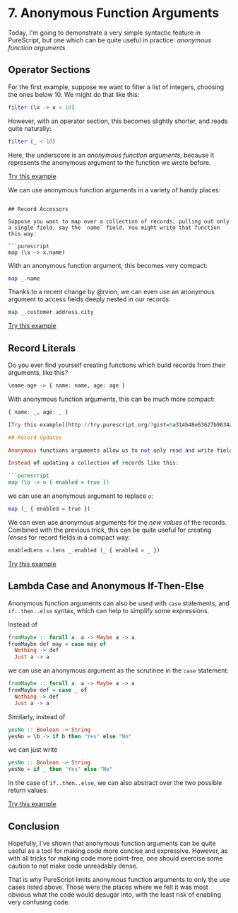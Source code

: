 # 7. Anonymous Function Arguments

Today, I'm going to demonstrate a very simple syntactic feature in PureScript, but one which can be quite useful in practice: _anonymous function arguments_.

## Operator Sections

For the first example, suppose we want to filter a list of integers, choosing the ones below 10. We might do that like this:

```purescript
filter (\x -> x < 10)
```

However, with an operator section, this becomes slightly shorter, and reads quite naturally:

```purescript
filter (_ < 10)
```

Here, the underscore is an _anonymous function arguments_, because it represents the anonymous argument to the function we wrote before.

[Try this example](http://try.purescript.org/?gist=c1c278168960ddce8814bbb8cd330945&backend=core)

We can use anonymous function arguments in a variety of handy places:

```

## Record Accessors

Suppose you want to map over a collection of records, pulling out only a single field, say the `name` field. You might write that function this way:

```purescript
map (\x -> x.name)
```

With an anonymous function argument, this becomes very compact:

```purescript
map _.name
```

Thanks to a recent change by @rvion, we can even use an anonymous argument to access fields deeply nested in our records:

```purescript
map _.customer.address.city
```

[Try this example](http://try.purescript.org/?gist=19e64df6d9b5291ebce494ef1567f525&backend=core)

## Record Literals

Do you ever find yourself creating functions which build records from their arguments, like this?

```purescript
\name age -> { name: name, age: age }
```

With anonymous function arguments, this can be much more compact:

```purescript
{ name: _, age: _ }

[Try this example](http://try.purescript.org/?gist=0a314b48e63627b9634a6b4a823582ce&backend=core)

## Record Updates

Anonymous functions arguments allow us to not only read and write fields from records, but also to update them.

Instead of updating a collection of records like this:

```purescript
map (\o -> o { enabled = true })
```

we can use an anonymous argument to replace `o`:

```purescript
map (_ { enabled = true })
```

We can even use anonymous arguments for the _new values_ of the records. Combined with the previous trick, this can be quite useful for creating _lenses_ for record fields in a compact way:

```purescript
enabledLens = lens _.enabled (_ { enabled = _ })
```

[Try this example](http://try.purescript.org/?gist=0b49208eb6f4ce763e75fbdd7730d14a&backend=core)

## Lambda Case and Anonymous If-Then-Else

Anonymous function arguments can also be used with `case` statements, and `if..then..else` syntax, which can help to simplify some expressions.

Instead of

```purescript
fromMaybe :: forall a. a -> Maybe a -> a
fromMaybe def may = case may of
  Nothing -> def
  Just a -> a
```

we can use an anonymous argument as the scrutinee in the `case` statement:

```purescript
fromMaybe :: forall a. a -> Maybe a -> a
fromMaybe def = case _ of
  Nothing -> def
  Just a -> a
```

Similarly, instead of

```purescript
yesNo :: Boolean -> String
yesNo = \b -> if b then "Yes" else "No"
```

we can just write

```purescript
yesNo :: Boolean -> String
yesNo = if _ then "Yes" else "No"
```

In the case of `if..then..else`, we can also abstract over the two possible return values.

[Try this example](http://try.purescript.org/?gist=6000cb9a63b74127902b61cb8beae155&backend=core)

## Conclusion

Hopefully, I've shown that anonymous function arguments can be quite useful as a tool for making code more concise and expressive. However, as with all tricks for making code more point-free, one should exercise some caution to not make code unreadably dense.

That is why PureScript limits anonymous function arguments to only the use cases listed above. Those were the places where we felt it was most obvious what the code would desugar into, with the least risk of enabling very confusing code.
